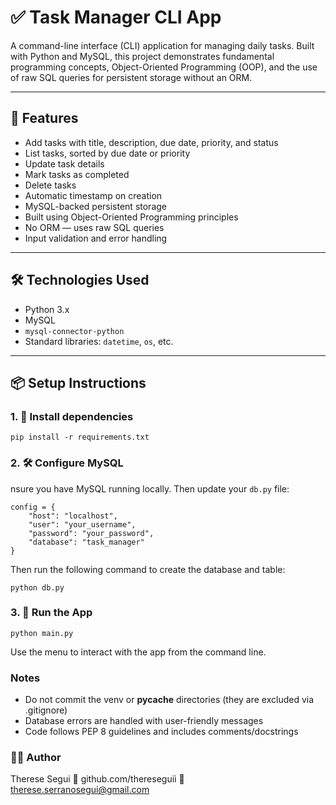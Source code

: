 # ✅ Task Manager CLI App
A command-line interface (CLI) application for managing daily tasks. Built with Python and MySQL, this project demonstrates fundamental programming concepts, Object-Oriented Programming (OOP), and the use of raw SQL queries for persistent storage without an ORM.

---

## 🚀 Features
- Add tasks with title, description, due date, priority, and status  
- List tasks, sorted by due date or priority  
- Update task details  
- Mark tasks as completed  
- Delete tasks  
- Automatic timestamp on creation  
- MySQL-backed persistent storage  
- Built using Object-Oriented Programming principles  
- No ORM — uses raw SQL queries  
- Input validation and error handling
  
---

## 🛠️ Technologies Used
  
- Python 3.x  
- MySQL  
- `mysql-connector-python`  
- Standard libraries: `datetime`, `os`, etc.

---

## 📦 Setup Instructions

### 1. 🧪 Install dependencies

```
pip install -r requirements.txt
```
### 2. 🛠️ Configure MySQL

nsure you have MySQL running locally. Then update your `db.py` file:

```
config = {
    "host": "localhost",
    "user": "your_username",
    "password": "your_password",
    "database": "task_manager"
}
```
Then run the following command to create the database and table:
```
python db.py
```

### 3. 🚀 Run the App
```
python main.py
```

Use the menu to interact with the app from the command line.

### Notes

- Do not commit the venv or __pycache__ directories (they are excluded via .gitignore)
- Database errors are handled with user-friendly messages
- Code follows PEP 8 guidelines and includes comments/docstrings

### 🙋‍♀️ Author
Therese Segui
🔗 github.com/thereseguii
📧 therese.serranosegui@gmail.com

